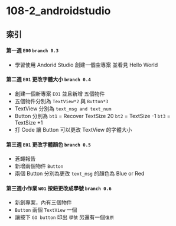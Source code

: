 # 108-2_androidstudio
## 索引

#### 第一週 ```E00``` ```branch 0.3```
- 學習使用 Andorid Studio 創建一個空專案 並看見 Hello World
#### 第二週 ```E01``` 更改字體大小 ```branch 0.4```
- 創建一個新專案 ```E01``` 並且新增 五個物件
- 五個物件分別為 ```TextView*2``` 與 ```Button*3```
- TextView 分別為 
    ```text_msg and text_num```
- Button 分別為 
    ```bt1``` = Recover TextSize 20 
    ```bt2``` = TextSize -1 
    ```bt3``` = TextSize +1
- 打 Code 讓 Button 可以更改 TextView 的字體大小
#### 第三週 ```E01``` 更改字體顏色 ```branch 0.5```
- 蒼蠅報告
- 新增兩個物件 ```Button```
- 兩個 Button 分別為更改 ```text_msg``` 的顏色為 Blue or Red
#### 第三週小作業 ```W01``` 按鈕更改成學號 ```branch 0.6```
- 新創專案，內有三個物件
- ```Button``` 兩個 ```TextView``` 一個
- 讓按下 ```GO button``` 印出 ```學號``` 另還有一個```復原```